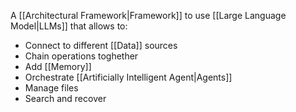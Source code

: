 A [[Architectural Framework|Framework]] to use [[Large Language Model|LLMs]] that allows to:

- Connect to different [[Data]] sources
- Chain operations toghether
- Add [[Memory]]
- Orchestrate [[Artificially Intelligent Agent|Agents]]
- Manage files
- Search and recover